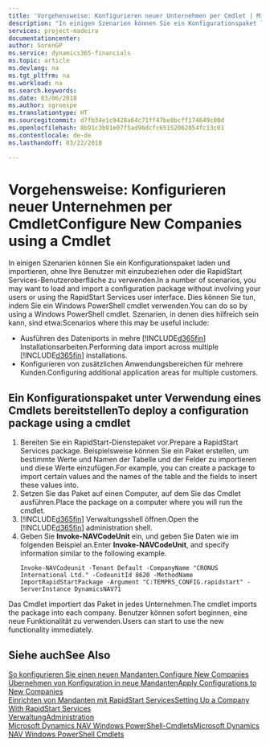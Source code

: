 ```yaml
---
title: 'Vorgehensweise: Konfigurieren neuer Unternehmen per Cmdlet | Microsoft Docs'
description: "In einigen Szenarien können Sie ein Konfigurationspaket laden und importieren, ohne Ihre Benutzer mit einzubeziehen oder die RapidStart Services-Benutzeroberfläche zu verwenden. Dies können Sie tun, indem Sie ein Windows PowerShell cmdlet  verwenden."
services: project-madeira
documentationcenter: 
author: SorenGP
ms.service: dynamics365-financials
ms.topic: article
ms.devlang: na
ms.tgt_pltfrm: na
ms.workload: na
ms.search.keywords: 
ms.date: 03/06/2018
ms.author: sgroespe
ms.translationtype: HT
ms.sourcegitcommit: d7fb34e1c9428a64c71ff47be8bcff174649c00d
ms.openlocfilehash: 8b91c3b91e07f5ad96dcfc65152062054fc13c01
ms.contentlocale: de-de
ms.lasthandoff: 03/22/2018

---
```

# <a name="configure-new-companies-using-a-cmdlet"></a><span data-ttu-id="876d5-104">Vorgehensweise: Konfigurieren neuer Unternehmen per Cmdlet</span><span class="sxs-lookup"><span data-stu-id="876d5-104">Configure New Companies using a Cmdlet</span></span>
<span data-ttu-id="876d5-105">In einigen Szenarien können Sie ein Konfigurationspaket laden und importieren, ohne Ihre Benutzer mit einzubeziehen oder die RapidStart Services-Benutzeroberfläche zu verwenden.</span><span class="sxs-lookup"><span data-stu-id="876d5-105">In a number of scenarios, you may want to load and import a configuration package without involving your users or using the RapidStart Services user interface.</span></span> <span data-ttu-id="876d5-106">Dies können Sie tun, indem Sie ein Windows PowerShell cmdlet  verwenden.</span><span class="sxs-lookup"><span data-stu-id="876d5-106">You can do so by using a Windows PowerShell cmdlet.</span></span> <span data-ttu-id="876d5-107">Szenarien, in denen dies hilfreich sein kann, sind etwa:</span><span class="sxs-lookup"><span data-stu-id="876d5-107">Scenarios where this may be useful include:</span></span>  

- <span data-ttu-id="876d5-108">Ausführen des Dateniports in mehre  [!INCLUDE[d365fin](includes/d365fin_md.md)] Installationsarbeiten.</span><span class="sxs-lookup"><span data-stu-id="876d5-108">Performing data import across multiple [!INCLUDE[d365fin](includes/d365fin_md.md)] installations.</span></span>
- <span data-ttu-id="876d5-109">Konfigurieren von zusätzlichen Anwendungsbereichen für mehrere Kunden.</span><span class="sxs-lookup"><span data-stu-id="876d5-109">Configuring additional application areas for multiple customers.</span></span>  

## <a name="to-deploy-a-configuration-package-using-a-cmdlet"></a><span data-ttu-id="876d5-110">Ein Konfigurationspaket unter Verwendung eines Cmdlets bereitstellen</span><span class="sxs-lookup"><span data-stu-id="876d5-110">To deploy a configuration package using a cmdlet</span></span>  

1. <span data-ttu-id="876d5-111">Bereiten Sie ein RapidStart-Dienstepaket vor.</span><span class="sxs-lookup"><span data-stu-id="876d5-111">Prepare a RapidStart Services package.</span></span> <span data-ttu-id="876d5-112">Beispielsweise können Sie ein Paket erstellen, um bestimmte Werte und Namen der Tabelle und der Felder zu importieren und diese Werte einzufügen.</span><span class="sxs-lookup"><span data-stu-id="876d5-112">For example, you can create a package to import certain values and the names of the table and the fields to insert these values into.</span></span>  
2. <span data-ttu-id="876d5-113">Setzen Sie das Paket auf einen Computer, auf dem Sie das Cmdlet ausführen.</span><span class="sxs-lookup"><span data-stu-id="876d5-113">Place the package on a computer where you will run the cmdlet.</span></span>  
3. <span data-ttu-id="876d5-114">[!INCLUDE[d365fin](includes/d365fin_md.md)] Verwaltungsshell öffnen.</span><span class="sxs-lookup"><span data-stu-id="876d5-114">Open the [!INCLUDE[d365fin](includes/d365fin_md.md)] administration shell.</span></span>  
4. <span data-ttu-id="876d5-115">Geben Sie **Invoke-NAVCodeUnit** ein, und geben Sie Daten wie im folgenden Beispiel an.</span><span class="sxs-lookup"><span data-stu-id="876d5-115">Enter **Invoke-NAVCodeUnit**, and specify information similar to the following example.</span></span>  
    ```  
    Invoke-NAVCodeunit -Tenant Default -CompanyName "CRONUS International Ltd." -CodeunitId 8620 -MethodName ImportRapidStartPackage -Argument "C:TEMPRS_CONFIG.rapidstart" -ServerInstance DynamicsNAV71  

    ```
<span data-ttu-id="876d5-116">Das Cmdlet importiert das Paket in jedes Unternehmen.</span><span class="sxs-lookup"><span data-stu-id="876d5-116">The cmdlet imports the package into each company.</span></span> <span data-ttu-id="876d5-117">Benutzer können sofort beginnen, eine neue Funktionalität zu verwenden.</span><span class="sxs-lookup"><span data-stu-id="876d5-117">Users can start to use the new functionality immediately.</span></span>  

## <a name="see-also"></a><span data-ttu-id="876d5-118">Siehe auch</span><span class="sxs-lookup"><span data-stu-id="876d5-118">See Also</span></span>  
[<span data-ttu-id="876d5-119">So konfigurieren Sie einen neuen Mandanten.</span><span class="sxs-lookup"><span data-stu-id="876d5-119">Configure New Companies</span></span>](admin-how-to-configure-new-companies.md)  
[<span data-ttu-id="876d5-120">Übernehmen von Konfiguration in neue Mandanten</span><span class="sxs-lookup"><span data-stu-id="876d5-120">Apply Configurations to New Companies</span></span>](admin-apply-configuration-to-new-companies.md)  
[<span data-ttu-id="876d5-121">Einrichten von Mandanten mit RapidStart Services</span><span class="sxs-lookup"><span data-stu-id="876d5-121">Setting Up a Company With RapidStart Services</span></span>](admin-set-up-a-company-with-rapidstart.md)  
[<span data-ttu-id="876d5-122">Verwaltung</span><span class="sxs-lookup"><span data-stu-id="876d5-122">Administration</span></span>](admin-setup-and-administration.md)  
[<span data-ttu-id="876d5-123">Microsoft Dynamics NAV Windows PowerShell-Cmdlets</span><span class="sxs-lookup"><span data-stu-id="876d5-123">Microsoft Dynamics NAV Windows PowerShell Cmdlets</span></span>](/dynamics-nav/microsoft-dynamics-nav-windows-powershell-cmdlets)

